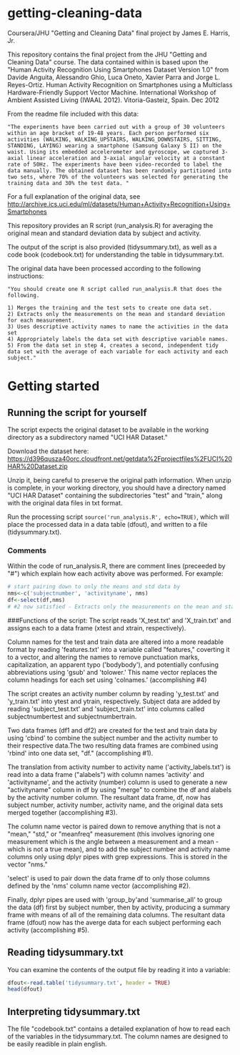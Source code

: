 # getting-cleaning-data
Coursera/JHU "Getting and Cleaning Data" final project by James E. Harris, Jr.

This repository contains the final project from the JHU "Getting and Cleaning Data" course. The data contained within is based upon the "Human Activity Recognition Using Smartphones Dataset Version 1.0" from Davide Anguita, Alessandro Ghio, Luca Oneto, Xavier Parra and Jorge L. Reyes-Ortiz. Human Activity Recognition on Smartphones using a Multiclass Hardware-Friendly Support Vector Machine. 
International Workshop of Ambient Assisted Living (IWAAL 2012). Vitoria-Gasteiz, Spain. Dec 2012

From the readme file included with this data:
```
"The experiments have been carried out with a group of 30 volunteers within an age bracket of 19-48 years. Each person performed six activities (WALKING, WALKING_UPSTAIRS, WALKING_DOWNSTAIRS, SITTING, STANDING, LAYING) wearing a smartphone (Samsung Galaxy S II) on the waist. Using its embedded accelerometer and gyroscope, we captured 3-axial linear acceleration and 3-axial angular velocity at a constant rate of 50Hz. The experiments have been video-recorded to label the data manually. The obtained dataset has been randomly partitioned into two sets, where 70% of the volunteers was selected for generating the training data and 30% the test data. "
```

For a full explanation of the original data, see http://archive.ics.uci.edu/ml/datasets/Human+Activity+Recognition+Using+Smartphones

This repository provides an R script (run_analysis.R) for averaging the original mean and standard deviation data by subject and activity.

The output of the script is also provided (tidysummary.txt), as well as a code book (codebook.txt) for understanding the table in tidysummary.txt.

The original data have been processed according to the following instructions:
```
"You should create one R script called run_analysis.R that does the following.

1) Merges the training and the test sets to create one data set.
2) Extracts only the measurements on the mean and standard deviation for each measurement.
3) Uses descriptive activity names to name the activities in the data set
4) Appropriately labels the data set with descriptive variable names.
5) From the data set in step 4, creates a second, independent tidy data set with the average of each variable for each activity and each subject."
```
# Getting started 
## Running the script for yourself
The script expects the original dataset to be available in the working directory as a subdirectory named "UCI HAR Dataset." 

Download the dataset here: https://d396qusza40orc.cloudfront.net/getdata%2Fprojectfiles%2FUCI%20HAR%20Dataset.zip

Unzip it, being careful to preserve the original path information. When unzip is complete, in your working directory, you should have a directory named "UCI HAR Dataset" containing the subdirectories "test" and "train," along with the original data files in txt format.

Run the processing script `source('run_analysis.R', echo=TRUE)`, which will place the processed data in a data table (dfout), and written to a file (tidysummary.txt).

### Comments
Within the code of run_analysis.R, there are comment lines (preceeded by "#") which explain how each activity above was performed. For example:
```R
# start pairing down to only the means and std data by 
nms<-c('subjectnumber', 'activityname', nms)
df<-select(df,nms)
# #2 now satisfied - Extracts only the measurements on the mean and standard deviation for each measurement.

```
###Functions of the script:
The script reads 'X_test.txt' and 'X_train.txt' and assigns each to a data frame (xtest and xtrain, respectively).

Column names for the test and train data are altered into a more readable format by reading 'features.txt' into a variable called "features," coverting it to a vector, and altering the names to remove punctuation marks, capitalization, an apparent typo ('bodybody'), and potentially confusing abbreviations using 'gsub' and 'tolower.' This name vector replaces the column headings for each set using 'colnames.' (accomplishing #4)

The script creates an activity number column by reading 'y_test.txt' and 'y_train.txt' into ytest and ytrain, respectively.
Subject data are added by reading 'subject_test.txt' and 'subject_train.txt' into columns called subjectnumbertest and subjectnumbertrain.

Two data frames (df1 and df2) are created for the test and train data by using 'cbind' to combine the subject number and the activity number to their respective data.The two resulting data frames are combined using 'rbind' into one data set, "df." (accomplishing #1).

The translation from activity number to activity name ('activity_labels.txt') is read into a data frame ("alabels") with column names 'activity' and 'activityname', and the activity (number) column is used to generate a new "activityname" column in df by using "merge" to combine the df and alabels by the activity number column. The resultant data frame, df, now has subject number, activity number, activity name, and the original data sets merged together (accomplishing #3).

The column name vector is paired down to remove anything that is not a "mean," "std," or "meanfreq" measurement (this involves ignoring one measurement which is the angle between a measurement and a mean - which is not a true mean), and to add the subject number and activity name columns only using dplyr pipes with grep expressions. This is stored in the vector "nms."

'select' is used to pair down the data frame df to only those columns defined by the 'nms' column name vector (accomplishing #2).

Finally, dplyr pipes are used with 'group_by'and 'summarise_all' to group the data (df) first by subject number, then by activity, producing a summary frame with means of all of the remaining data columns. The resultant data frame (dfout) now has the averge data for each subject performing each activity (accomplishing #5). 

## Reading tidysummary.txt
You can examine the contents of the output file by reading it into a variable:
```R
dfout<-read.table('tidysummary.txt', header = TRUE)
head(dfout)
```

## Interpreting tidysummary.txt

The file "codebook.txt" contains a detailed explanation of how to read each of the variables in the tidysummary.txt. The column names are designed to be easily readible in plain english.

